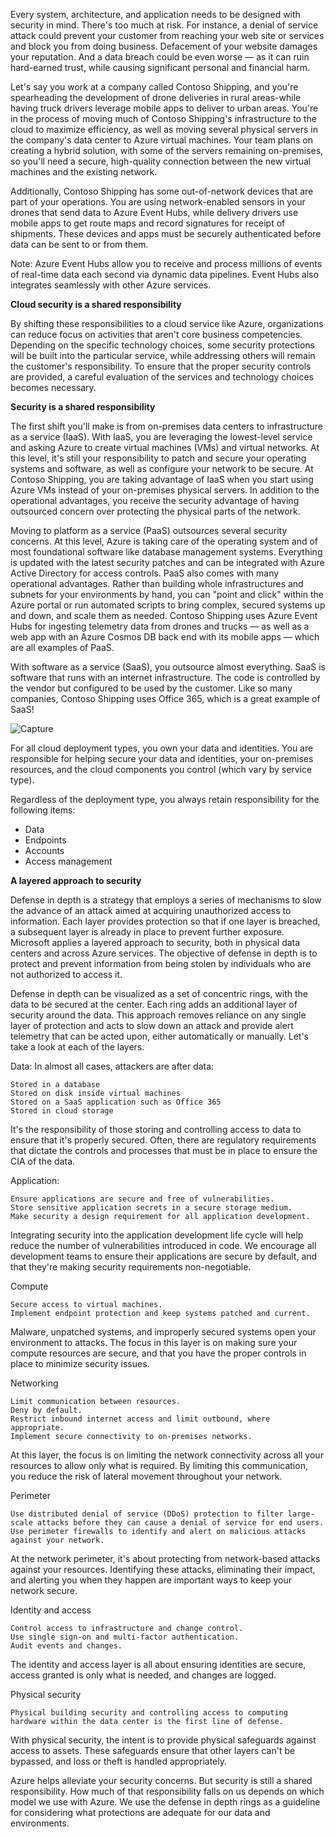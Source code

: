 Every system, architecture, and application needs to be designed with security in mind. There's too much at risk. For instance, a denial of service attack could prevent your customer from reaching your web site or services and block you from doing business. Defacement of your website damages your reputation. And a data breach could be even worse — as it can ruin hard-earned trust, while causing significant personal and financial harm.

Let's say you work at a company called Contoso Shipping, and you're spearheading the development of drone deliveries in rural areas-while having truck drivers leverage mobile apps to deliver to urban areas. You're in the process of moving much of Contoso Shipping's infrastructure to the cloud to maximize efficiency, as well as moving several physical servers in the company's data center to Azure virtual machines. Your team plans on creating a hybrid solution, with some of the servers remaining on-premises, so you'll need a secure, high-quality connection between the new virtual machines and the existing network.

Additionally, Contoso Shipping has some out-of-network devices that are part of your operations. You are using network-enabled sensors in your drones that send data to Azure Event Hubs, while delivery drivers use mobile apps to get route maps and record signatures for receipt of shipments. These devices and apps must be securely authenticated before data can be sent to or from them.

Note: Azure Event Hubs allow you to receive and process millions of events of real-time data each second via dynamic data pipelines. Event Hubs also integrates seamlessly with other Azure services.

**Cloud security is a shared responsibility**

By shifting these responsibilities to a cloud service like Azure, organizations can reduce focus on activities that aren't core business competencies. Depending on the specific technology choices, some security protections will be built into the particular service, while addressing others will remain the customer's responsibility. To ensure that the proper security controls are provided, a careful evaluation of the services and technology choices becomes necessary.

**Security is a shared responsibility**

The first shift you'll make is from on-premises data centers to infrastructure as a service (IaaS). With IaaS, you are leveraging the lowest-level service and asking Azure to create virtual machines (VMs) and virtual networks. At this level, it's still your responsibility to patch and secure your operating systems and software, as well as configure your network to be secure. At Contoso Shipping, you are taking advantage of IaaS when you start using Azure VMs instead of your on-premises physical servers. In addition to the operational advantages, you receive the security advantage of having outsourced concern over protecting the physical parts of the network.

Moving to platform as a service (PaaS) outsources several security concerns. At this level, Azure is taking care of the operating system and of most foundational software like database management systems. Everything is updated with the latest security patches and can be integrated with Azure Active Directory for access controls. PaaS also comes with many operational advantages. Rather than building whole infrastructures and subnets for your environments by hand, you can "point and click" within the Azure portal or run automated scripts to bring complex, secured systems up and down, and scale them as needed. Contoso Shipping uses Azure Event Hubs for ingesting telemetry data from drones and trucks — as well as a web app with an Azure Cosmos DB back end with its mobile apps — which are all examples of PaaS.

With software as a service (SaaS), you outsource almost everything. SaaS is software that runs with an internet infrastructure. The code is controlled by the vendor but configured to be used by the customer. Like so many companies, Contoso Shipping uses Office 365, which is a great example of SaaS!

![Capture](https://user-images.githubusercontent.com/46513413/86505249-3b891000-bd90-11ea-906b-9831bd4b229e.PNG)

For all cloud deployment types, you own your data and identities. You are responsible for helping secure your data and identities, your on-premises resources, and the cloud components you control (which vary by service type).

Regardless of the deployment type, you always retain responsibility for the following items:

   - Data
   - Endpoints
   - Accounts
   - Access management

**A layered approach to security**

Defense in depth is a strategy that employs a series of mechanisms to slow the advance of an attack aimed at acquiring unauthorized access to information. Each layer provides protection so that if one layer is breached, a subsequent layer is already in place to prevent further exposure. Microsoft applies a layered approach to security, both in physical data centers and across Azure services. The objective of defense in depth is to protect and prevent information from being stolen by individuals who are not authorized to access it.

Defense in depth can be visualized as a set of concentric rings, with the data to be secured at the center. Each ring adds an additional layer of security around the data. This approach removes reliance on any single layer of protection and acts to slow down an attack and provide alert telemetry that can be acted upon, either automatically or manually. Let's take a look at each of the layers.



Data: In almost all cases, attackers are after data:

    Stored in a database
    Stored on disk inside virtual machines
    Stored on a SaaS application such as Office 365
    Stored in cloud storage

It's the responsibility of those storing and controlling access to data to ensure that it's properly secured. Often, there are regulatory requirements that dictate the controls and processes that must be in place to ensure the CIA of the data.

Application:

    Ensure applications are secure and free of vulnerabilities.
    Store sensitive application secrets in a secure storage medium.
    Make security a design requirement for all application development.

Integrating security into the application development life cycle will help reduce the number of vulnerabilities introduced in code. We encourage all development teams to ensure their applications are secure by default, and that they're making security requirements non-negotiable.

Compute

    Secure access to virtual machines.
    Implement endpoint protection and keep systems patched and current.

Malware, unpatched systems, and improperly secured systems open your environment to attacks. The focus in this layer is on making sure your compute resources are secure, and that you have the proper controls in place to minimize security issues.

Networking

    Limit communication between resources.
    Deny by default.
    Restrict inbound internet access and limit outbound, where appropriate.
    Implement secure connectivity to on-premises networks.

At this layer, the focus is on limiting the network connectivity across all your resources to allow only what is required. By limiting this communication, you reduce the risk of lateral movement throughout your network.

Perimeter

    Use distributed denial of service (DDoS) protection to filter large-scale attacks before they can cause a denial of service for end users.
    Use perimeter firewalls to identify and alert on malicious attacks against your network.

At the network perimeter, it's about protecting from network-based attacks against your resources. Identifying these attacks, eliminating their impact, and alerting you when they happen are important ways to keep your network secure.

Identity and access

    Control access to infrastructure and change control.
    Use single sign-on and multi-factor authentication.
    Audit events and changes.

The identity and access layer is all about ensuring identities are secure, access granted is only what is needed, and changes are logged.

Physical security

    Physical building security and controlling access to computing hardware within the data center is the first line of defense.

With physical security, the intent is to provide physical safeguards against access to assets. These safeguards ensure that other layers can't be bypassed, and loss or theft is handled appropriately.

Azure helps alleviate your security concerns. But security is still a shared responsibility. How much of that responsibility falls on us depends on which model we use with Azure. We use the defense in depth rings as a guideline for considering what protections are adequate for our data and environments.

